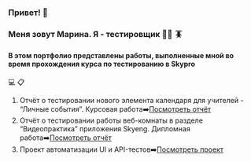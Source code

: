 ### Привет! :wave:
### Меня зовут Марина. Я - тестировщик :female_detective: :cockroach:
#### В этом портфолио представлены работы, выполненные мной во время прохождения курса по тестированию в Skypro
:computer: :clipboard:
1. Отчёт о тестировании нового элемента календаря для учителей - “Личные события”. Курсовая работа:arrow_right:[Посмотреть отчёт](https://docs.google.com/document/d/1h2A4N-eqHofevCjlsruygdD_QIRWbeGuUl1_9-pxxH8/edit?usp=sharing)
2. Отчёт о тестировании работы веб-комнаты в разделе “Видеопрактика” приложения Skyeng. Дипломная работа:arrow_right:[Посмотреть отчёт](https://docs.google.com/document/d/1Eqo9IdOcAS54OtnKDL2Pyz17LJhcX4UBC-279Qiezxk/edit?usp=sharing)
3. Проект автоматизации UI и API-тестов:arrow_right:[Посмотреть проект](https://github.com/MarinaAlPu/trello_boards_cards_ui_api.git)
